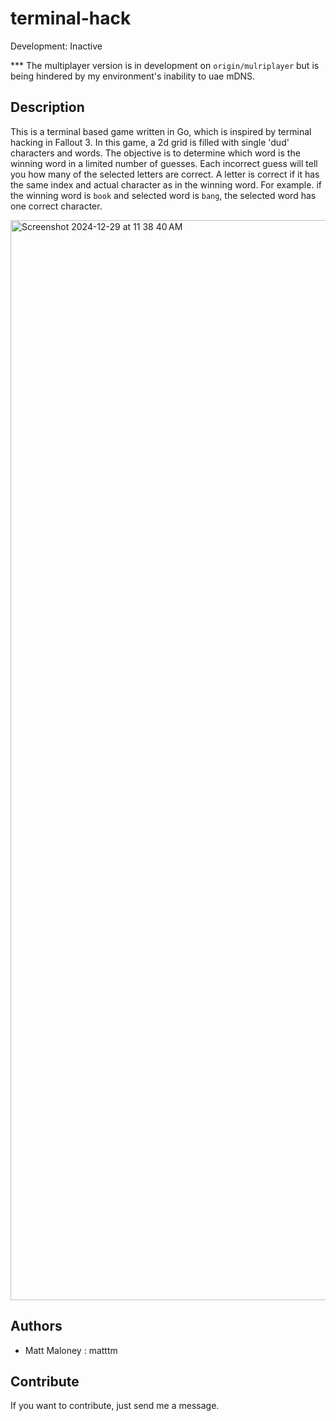 # terminal-hack

Development: Inactive

*** The multiplayer version is in development on `origin/mulriplayer` but is being hindered by my environment's inability to uae mDNS.

## Description

This is a terminal based game written in Go, which is inspired by terminal hacking in Fallout 3. In this game, a 2d grid is filled with single 'dud' characters and words. The objective is to determine which word is the winning word in a limited number of guesses. Each incorrect guess will tell you how many of the selected letters are correct. A letter is correct if it has the same index and actual character as in the winning word. For example. if the winning word is `book` and selected word is `bang`, the selected word has one correct character.

<img width="1728" alt="Screenshot 2024-12-29 at 11 38 40 AM" src="https://github.com/user-attachments/assets/59660723-6d1f-4d3c-aa16-492bcf262f88" />

## Authors

-   Matt Maloney : matttm

## Contribute

If you want to contribute, just send me a message.
